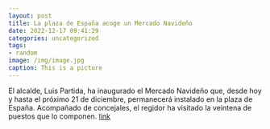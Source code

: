 ```yaml
---
layout: post
title: La plaza de España acoge un Mercado Navideño
date: 2022-12-17 09:41:29
categories: uncategorized
tags:
- random
image: /img/image.jpg
caption: This is a picture
---
```

El alcalde, Luis Partida, ha inaugurado el Mercado Navideño que, desde hoy y hasta el próximo 21 de diciembre, permanecerá instalado en la plaza de España. Acompañado de concejales, el regidor ha visitado la veintena de puestos que lo componen.   [link](https://www.ayto-villacanada.es/noticias/la-plaza-de-espana-acoge-un-mercado-navideno/)
